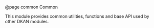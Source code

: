 @page common Common

This module provides common utilities, functions and base API used by other DKAN modules.

